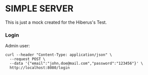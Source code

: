 # SIMPLE SERVER

This is just a mock created for the Hiberus's Test.

### Login

Admin user:

```
curl --header "Content-Type: application/json" \
  --request POST \
  --data '{"email":"john.doe@mail.com","password":"123456"}' \
  http://localhost:8080/login
```

